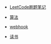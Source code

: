 * [LeetCode刷题笔记](file/leetcode.md) 

* [算法](file/algorithm/)

* [webhook](file/webhook.md) 

* [读书](file/reading/)